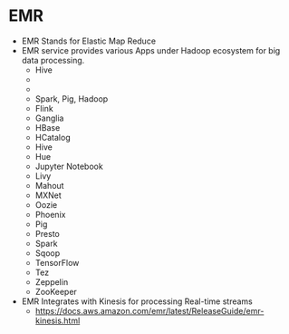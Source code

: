 # EMR 

- EMR Stands for Elastic Map Reduce 
- EMR service provides various Apps under Hadoop ecosystem for big data processing. 
  - Hive
  - 
  - 
  - Spark, Pig, Hadoop
  -  Flink
  - Ganglia
  - HBase
  - HCatalog
  - Hive
  - Hue
  - Jupyter Notebook
  - Livy
  - Mahout
  - MXNet
  - Oozie
  - Phoenix
  - Pig
  - Presto
  - Spark
  - Sqoop
  - TensorFlow
  - Tez
  - Zeppelin
  - ZooKeeper
- EMR Integrates with Kinesis for processing Real-time streams 
  - https://docs.aws.amazon.com/emr/latest/ReleaseGuide/emr-kinesis.html

